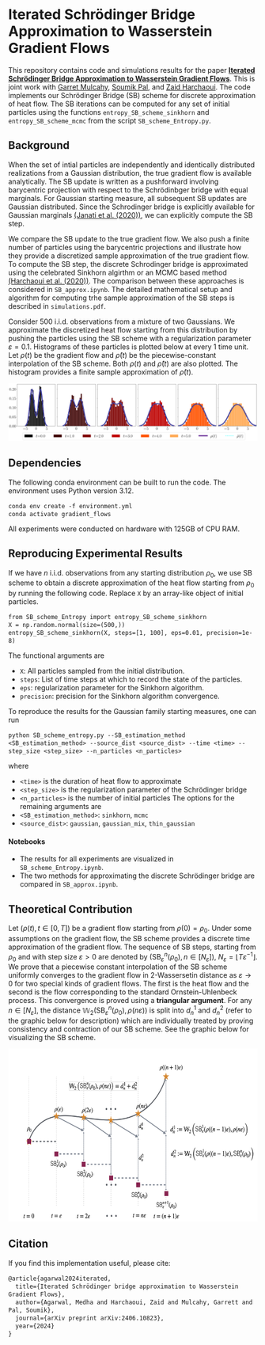 # Iterated Schrödinger Bridge Approximation to Wasserstein Gradient Flows


This repository contains code and simulations results for the paper [**Iterated Schrödinger Bridge Approximation to Wasserstein Gradient Flows**](https://arxiv.org/abs/2406.10823). This is joint work with [Garret Mulcahy](https://math.washington.edu/people/garrett-mulcahy), [Soumik Pal](https://math.washington.edu/people/soumik-pal), and [Zaid Harchaoui](https://stat.uw.edu/about-us/people/zaid-harchaoui). The code implements our Schrödinger Bridge (SB) scheme for discrete approximation of heat flow. The SB iterations can be computed for any set of initial particles using the functions `entropy_SB_scheme_sinkhorn` and `entropy_SB_scheme_mcmc` from the script `SB_scheme_Entropy.py`. 


## Background

When the set of intial particles are independently and identically distributed realizations from a Gaussian distribution, the true gradient flow is available analytically. The SB update is written as a pushforward involving barycentric projection with respect to the Schrödinbger bridge with equal marginals. For Gaussian starting measure, all subsequent SB updates are Gaussian distributed. Since the Schrodinger bridge is explicitly available for Gaussian marginals [(Janati et al. (2020))](https://proceedings.neurips.cc/paper/2020/hash/766e428d1e232bbdd58664b41346196c-Abstract.html), we can explicitly compute the SB step. 

We compare the SB update to the true gradient flow. We also push a finite number of particles using the barycentric projections and illustrate how they provide a discretized sample approximation of the true gradient flow. To compute the SB step, the discrete Schrodinger bridge is approximated using the celebrated Sinkhorn algirthm or an MCMC based method [(Harchaoui et al. (2020))](https://projecteuclid.org/journals/bernoulli/volume-30/issue-3/Asymptotics-of-discrete-Schr%c3%b6dinger-bridges-via-chaos-decomposition/10.3150/23-BEJ1659.full). The comparison between these approaches is considered in `SB_approx.ipynb`. The detailed mathematical setup and algorithm for computing trhe sample approximation of the SB steps is described in `simulations.pdf`.

Consider $500$ i.i.d. observations from a mixture of two Gaussians. We approximate the discretized heat flow starting from this distribution by pushing the particles using the SB scheme with a regularization parameter $\varepsilon = 0.1$. Histograms of these particles is plotted below at every 1 time unit. Let $\rho(t)$ be the gradient flow and $\hat \rho(t)$ be the piecewise-constant interpolation of the SB scheme. Both $\rho(t)$ and $\hat \rho(t)$ are also plotted. The histogram provides a finite sample approximation of $\hat \rho(t)$.

![Local Image](./results/sinkhorn/gaussian_mix/forward/eps0.1_time5.0.png)


## Dependencies

The following conda environment can be built to run the code. The environment uses Python version 3.12.
```
conda env create -f environment.yml
conda activate gradient_flows
```
All experiments were conducted on hardware with 125GB of CPU RAM.

## Reproducing Experimental Results

If we have $n$ i.i.d. observations from any starting distribution $\rho_0$, we use SB scheme to obtain a discrete approximation of the heat flow starting from $\rho_0$ by running the following code. Replace `X` by an array-like object of initial particles.

```
from SB_scheme_Entropy import entropy_SB_scheme_sinkhorn
X = np.random.normal(size=(500,))
entropy_SB_scheme_sinkhorn(X, steps=[1, 100], eps=0.01, precision=1e-8)
```
The functional arguments are
- `X`: All particles sampled from the initial distribution.
- `steps`: List of time steps at which to record the state of the particles.
- `eps`: regularization parameter for the Sinkhorn algorithm.
- `precision`: precision for the Sinkhorn algorithm convergence.

To reproduce the results for the Gaussian family starting measures, one can run

```
python SB_scheme_entropy.py --SB_estimation_method <SB_estimation_method> --source_dist <source_dist> --time <time> --step_size <step_size> --n_particles <n_particles>
```
where 
- `<time>` is the duration of heat flow to approximate
- `<step_size>` is the regularization parameter of the Schrödinger bridge
- `<n_particles>` is the number of initial particles
The options for the remaining arguments are
- `<SB_estimation_method>`: `sinkhorn`, `mcmc`
- `<source_dist>`: `gaussian`, `gaussian_mix`, `thin_gaussian`

#### Notebooks

- The results for all experiments are visualized in `SB_scheme_Entropy.ipynb`.
- The two methods for approximating the discrete Schrödinger bridge are compared in `SB_approx.ipynb`.

## Theoretical Contribution

Let $\left(\rho(t), t\in[0,T]\right)$ be a gradient flow starting from $\rho(0) = \rho_0$. Under some assumptions on the gradient flow, the SB scheme provides a discrete time approximation of the gradient flow. The sequence of SB steps, starting from $\rho_0$ and with step size $\varepsilon >0$ are denoted by $\left(\text{SB}_{\varepsilon}^n(\rho_0), n \in [N_\varepsilon]\right)$, $N_\varepsilon = \lfloor T \varepsilon^{-1}\rfloor$. We prove that a piecewise constant interpolation of the SB scheme uniformly converges to the gradient flow in 2-Wassersetin distance as $\varepsilon \to 0$ for two special kinds of gradient flows. The first is the heat flow and the second is the flow corresponding to the standard Ornstein-Uhlenbeck process. This convergence is proved using a **triangular argument**. For any $n \in [N_\varepsilon]$, the distance $\mathbb{W}_2\left(\text{SB}_\varepsilon^n(\rho_0), \rho(n \varepsilon)\right)$ is split into $d_n^1$ and $d_n^2$ (refer to the graphic below for description) which are individually treated by proving consistency and contraction of our SB scheme. See the graphic below for visualizing the SB scheme.

<p align="center">
  <img src="./results/triangle_argument.png" alt="Image description" width="622" height="350">
</p>

## Citation

If you find this implementation useful, please cite:

```
@article{agarwal2024iterated,
  title={Iterated Schrödinger bridge approximation to Wasserstein Gradient Flows},
  author={Agarwal, Medha and Harchaoui, Zaid and Mulcahy, Garrett and Pal, Soumik},
  journal={arXiv preprint arXiv:2406.10823},
  year={2024}
}
```



